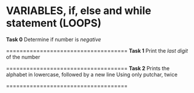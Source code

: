 # VARIABLES, if, else and while statement (LOOPS)

**Task 0** 
Determine if number is *negative*

====================================
**Task 1**
Print the *last digit* of the number

====================================
**Task 2**
Prints the alphabet in lowercase, followed by a new line
Using only putchar, twice

====================================
